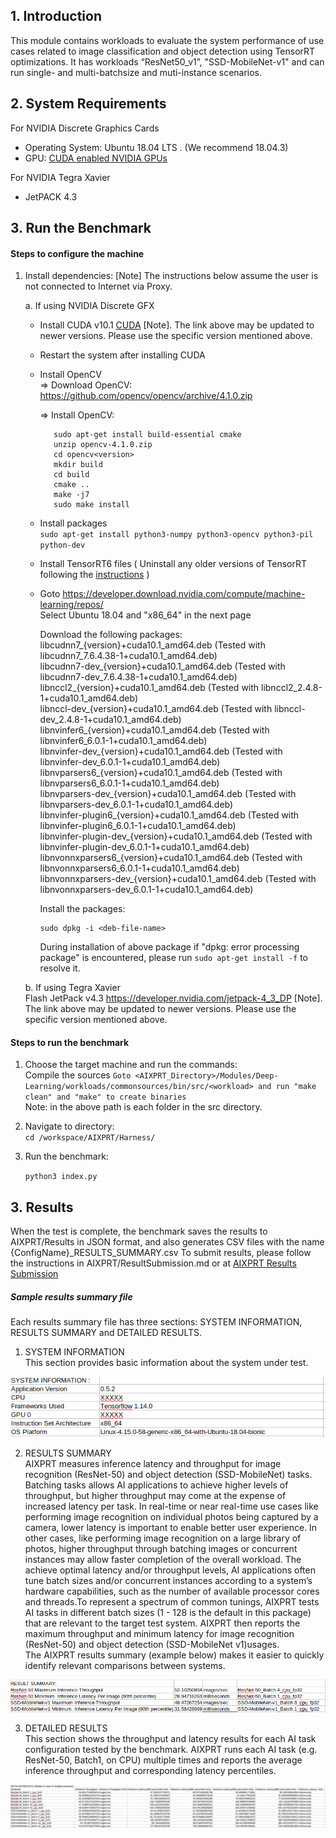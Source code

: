 ## 1. Introduction
This module contains workloads to evaluate the system performance of use cases related to image classification and object detection using TensorRT optimizations.
It has workloads “ResNet50_v1”, "SSD-MobileNet-v1" and can run single- and multi-batchsize and muti-instance scenarios.

## 2. System Requirements

For NVIDIA Discrete Graphics Cards
* Operating System:
	Ubuntu 18.04 LTS . (We recommend 18.04.3)
* GPU:
	  [CUDA enabled NVIDIA GPUs](https://developer.nvidia.com/cuda-gpus)

For NVIDIA Tegra Xavier
* JetPACK 4.3

## 3. Run the Benchmark

#### Steps to configure the machine

1. Install dependencies:
    [Note] The instructions below assume the user is not connected to Internet via Proxy.

   a. If using NVIDIA Discrete GFX

   * Install CUDA v10.1 [CUDA](https://developer.nvidia.com/cuda-downloads)
    [Note]. The link above may be updated to newer versions. Please use the specific version mentioned above.
   * Restart the system after installing CUDA
   * Install OpenCV <br />
	 => Download OpenCV: <br />
		https://github.com/opencv/opencv/archive/4.1.0.zip <br />

	 => Install OpenCV: <br />

	 ```shell
	    sudo apt-get install build-essential cmake
        unzip opencv-4.1.0.zip
        cd opencv<version>
        mkdir build
        cd build
        cmake ..
        make -j7
        sudo make install
     ```

   * Install packages <br />
	 `sudo apt-get install python3-numpy python3-opencv python3-pil python-dev` <br />

   * Install TensorRT6 files ( Uninstall any older versions of TensorRT following the [instructions](https://docs.nvidia.com/deeplearning/sdk/tensorrt-install-guide/index.html#uninstalling) ) <br />
   * 
     Goto https://developer.download.nvidia.com/compute/machine-learning/repos/ <br />
     Select Ubuntu 18.04 and "x86_64" in the next page <br />

     Download the following packages: <br />
      libcudnn7_{version}+cuda10.1_amd64.deb (Tested with libcudnn7_7.6.4.38-1+cuda10.1_amd64.deb) <br />
      libcudnn7-dev_{version}+cuda10.1_amd64.deb (Tested with libcudnn7-dev_7.6.4.38-1+cuda10.1_amd64.deb) <br />
      libnccl2_{version}+cuda10.1_amd64.deb (Tested with libnccl2_2.4.8-1+cuda10.1_amd64.deb) <br />
      libnccl-dev_{version}+cuda10.1_amd64.deb (Tested with libnccl-dev_2.4.8-1+cuda10.1_amd64.deb) <br />
      libnvinfer6_{version}+cuda10.1_amd64.deb (Tested with libnvinfer6_6.0.1-1+cuda10.1_amd64.deb) <br />
      libnvinfer-dev_{version}+cuda10.1_amd64.deb (Tested with libnvinfer-dev_6.0.1-1+cuda10.1_amd64.deb) <br />
      libnvparsers6_{version}+cuda10.1_amd64.deb (Tested with libnvparsers6_6.0.1-1+cuda10.1_amd64.deb) <br />
      libnvparsers-dev_{version}+cuda10.1_amd64.deb (Tested with libnvparsers-dev_6.0.1-1+cuda10.1_amd64.deb) <br />
      libnvinfer-plugin6_{version}+cuda10.1_amd64.deb (Tested with libnvinfer-plugin6_6.0.1-1+cuda10.1_amd64.deb) <br />
      libnvinfer-plugin-dev_{version}+cuda10.1_amd64.deb (Tested with libnvinfer-plugin-dev_6.0.1-1+cuda10.1_amd64.deb) <br />
      libnvonnxparsers6_{version}+cuda10.1_amd64.deb (Tested with libnvonnxparsers6_6.0.1-1+cuda10.1_amd64.deb) <br />
      libnvonnxparsers-dev_{version}+cuda10.1_amd64.deb (Tested with libnvonnxparsers-dev_6.0.1-1+cuda10.1_amd64.deb) <br />


     Install the packages:
     ```shell
     sudo dpkg -i <deb-file-name>
     ```
     During installation of above package if "dpkg: error processing package" is encountered, please run `sudo apt-get install -f` to resolve it.

   b. If using Tegra Xavier <br />
   	Flash JetPack v4.3 https://developer.nvidia.com/jetpack-4_3_DP
    [Note]. The link above may be updated to newer versions. Please use the specific version mentioned above.

#### Steps to run the benchmark
 1. Choose the target machine and run the commands: <br />
	 Compile the sources
		`Goto <AIXPRT_Directory>/Modules/Deep-Learning/workloads/commonsources/bin/src/<workload> and run "make clean" and "make" to create binaries`<br />
         Note: <workload> in the above path is each folder in the src directory.


 2. Navigate to directory: <br />
 	`cd /workspace/AIXPRT/Harness/`

 3. Run the benchmark:<br />

	`python3 index.py`

## 3. Results

When the test is complete, the benchmark saves the results to AIXPRT/Results in JSON format, and also generates CSV files with the name {ConfigName}_RESULTS_SUMMARY.csv
To submit results, please follow the instructions in AIXPRT/ResultSubmission.md or at [AIXPRT Results Submission](https://github.com/BenchmarkXPRT/Public-AIXPRT-Resources/blob/master/OtherDocuments/ResultSubmission.md)


##### Sample results summary file <br/>

   Each results summary file has three sections: SYSTEM INFORMATION, RESULTS SUMMARY and DETAILED RESULTS.<br/>
   1. SYSTEM INFORMATION <br/>
   This section provides basic information about the system under test. <br/>

   ![alt text](https://github.com/BenchmarkXPRT/Public-AIXPRT-Resources/blob/master/assets/tensorflow_systemInfo.png)

   2. RESULTS SUMMARY <br/>
   AIXPRT measures inference latency and throughput for image recognition (ResNet-50) and object detection (SSD-MobileNet) tasks. Batching tasks allows AI applications to achieve higher levels of throughput, but higher throughput may come at the expense of increased latency per task. In real-time or near real-time use cases like performing image recognition on individual photos being captured by a camera, lower latency is important to enable better user experience. In other cases, like performing image recognition on a large library of photos, higher throughput through batching images or concurrent instances may allow faster completion of the overall workload. The achieve optimal latency and/or throughput levels, AI applications often tune batch sizes and/or concurrent instances according to a system’s hardware capabilities, such as the number of available processor cores and threads.To represent a spectrum of common tunings, AIXPRT tests AI tasks in different batch sizes (1 - 128 is the default in this package) that are relevant to the target test system.
   AIXPRT then reports the maximum throughput and minimum latency for image recognition (ResNet-50) and object detection (SSD-MobileNet v1)usages.<br/>
   The AIXPRT results summary (example below) makes it easier to quickly identify relevant comparisons between systems. <br/>

   ![alt text](https://github.com/BenchmarkXPRT/Public-AIXPRT-Resources/blob/master/assets/results_summary.png)


   3. DETAILED RESULTS <br/>
   This section shows the throughput and latency results for each AI task configuration tested by the benchmark.
   AIXPRT runs each AI task (e.g. ResNet-50, Batch1, on CPU) multiple times and reports the average inference throughput and corresponding latency percentiles.

   ![alt text](https://github.com/BenchmarkXPRT/Public-AIXPRT-Resources/blob/master/assets/detailed_results.png)
